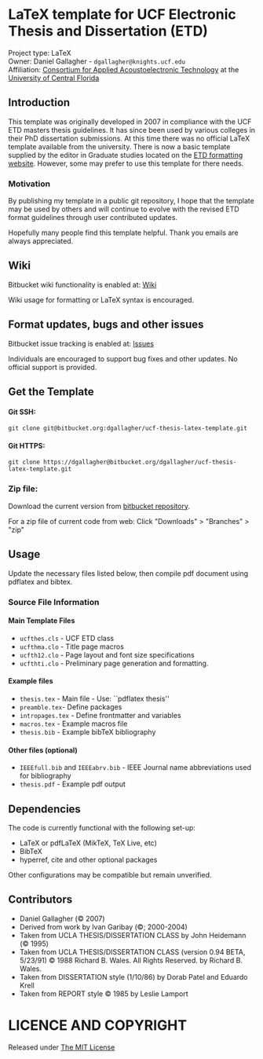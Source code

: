# LaTeX template for UCF Electronic Thesis and Dissertation (ETD)

Project type: LaTeX  
Owner: Daniel Gallagher - `dgallagher@knights.ucf.edu`   
Affiliation: [Consortium for Applied Acoustoelectronic Technology](http://caat.engr.ucf.edu/) at the [University of Central Florida](http://www.ucf.edu/)

## Introduction
This template was originally developed in 2007 in compliance with the UCF ETD masters thesis guidelines. It has since been used by various colleges in their PhD dissertation submissions. At this time there was no official LaTeX template available from the university. There is now a basic template supplied by the editor in Graduate studies located on the [ETD formatting website](http://www.students.graduate.ucf.edu/ETD_formatting/). However, some may prefer to use this template for there needs.

### Motivation
By publishing my template in a public git repository, I hope that the template may be used by others and will continue to evolve with the revised ETD format guidelines through user contributed updates. 

Hopefully many people find this template helpful. Thank you emails are always appreciated.

## Wiki

Bitbucket wiki functionality is enabled at: [Wiki](https://bitbucket.org/dgallagher/ucf-thesis-latex-template/wiki/Home)

Wiki usage for formatting or LaTeX syntax is encouraged. 

## Format updates, bugs and other issues

Bitbucket issue tracking is enabled at: [Issues](https://bitbucket.org/dgallagher/ucf-thesis-latex-template/issues)

Individuals are encouraged to support bug fixes and other updates. No official support is provided.

## Get the Template

#### Git SSH:

`git clone git@bitbucket.org:dgallagher/ucf-thesis-latex-template.git`

#### Git HTTPS:

`git clone https://dgallagher@bitbucket.org/dgallagher/ucf-thesis-latex-template.git`
	
### Zip file:

Download the current version from [bitbucket repository](https://bitbucket.org/dgallagher/ucf-thesis-latex-template/downloads). 

For a zip file of current code from web: Click "Downloads" > "Branches" > "zip"

## Usage
Update the necessary files listed below, then compile pdf document using pdflatex and bibtex.
 
### Source File Information
#### Main Template Files
* `ucfthes.cls` - UCF ETD class
* `ucfthma.clo` - Title page macros
* `ucfth12.clo` - Page layout and font size specifications
* `ucfthti.clo` - Preliminary page generation and formatting.

#### Example files

* `thesis.tex` - Main file - Use: ``pdflatex thesis''
* `preamble.tex`- Define packages
* `intropages.tex` - Define frontmatter and variables
* `macros.tex` - Example macros file
* `thesis.bib` - Example bibTeX bibliography 

#### Other files (optional)
* `IEEEfull.bib` and `IEEEabrv.bib` - IEEE Journal name abbreviations used for bibliography
* `thesis.pdf` - Example pdf output


## Dependencies
The code is currently functional with the following set-up:

* LaTeX or pdfLaTeX (MikTeX, TeX Live, etc)
* BibTeX
* hyperref, cite and other optional packages

Other configurations may be compatible but remain unverified.

## Contributors
* Daniel Gallagher (© 2007)
* Derived from work by Ivan Garibay (©; 2000-2004) 
* Taken from UCLA THESIS/DISSERTATION CLASS by John Heidemann (© 1995)
* Taken from UCLA THESIS/DISSERTATION CLASS (version 0.94 BETA, 5/23/91) © 1988 Richard B. Wales.  All Rights Reserved. by Richard B. Wales.
* Taken from DISSERTATION style (1/10/86) by Dorab Patel and Eduardo Krell
* Taken from REPORT style © 1985 by Leslie Lamport

# LICENCE AND COPYRIGHT
Released under [The MIT License](http://opensource.org/licenses/MIT)